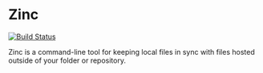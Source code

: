 # Zinc

[![Build Status](https://app.bitrise.io/app/3718292f3294869a/status.svg?token=-xKtZTJJ0qWeOiqGav0cXA&branch=master)](https://app.bitrise.io/app/3718292f3294869a)

Zinc is a command-line tool for keeping local files in sync with files hosted outside of your folder or repository. 